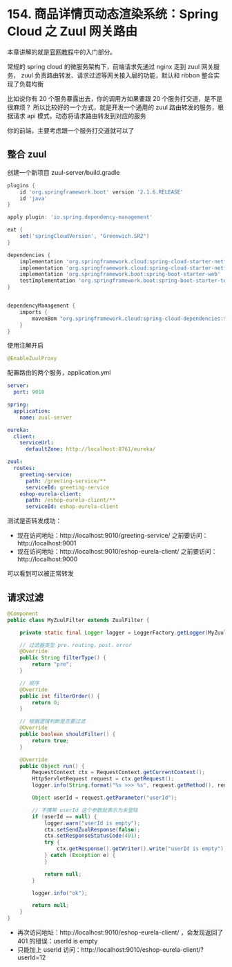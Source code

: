 # 154. 商品详情页动态渲染系统：Spring Cloud 之 Zuul 网关路由

本章讲解的就是[官网教程](https://cloud.spring.io/spring-cloud-static/Greenwich.SR2/single/spring-cloud.html#_router_and_filter_zuul)中的入门部分。

常规的 spring cloud 的微服务架构下，前端请求先通过 nginx 走到 zuul 网关服务，
zuul 负责路由转发、请求过滤等网关接入层的功能，默认和 ribbon 整合实现了负载均衡

比如说你有 20 个服务暴露出去，你的调用方如果要跟 20 个服务打交道，是不是很麻烦？
所以比较好的一个方式，就是开发一个通用的 zuul 路由转发的服务，根据请求 api 模式，动态将请求路由转发到对应的服务

你的前端，主要考虑跟一个服务打交道就可以了

## 整合 zuul

创建一个新项目 zuul-server/build.gradle

```groovy
plugins {
    id 'org.springframework.boot' version '2.1.6.RELEASE'
    id 'java'
}

apply plugin: 'io.spring.dependency-management'

ext {
    set('springCloudVersion', "Greenwich.SR2")
}

dependencies {
    implementation 'org.springframework.cloud:spring-cloud-starter-netflix-eureka-client'
    implementation 'org.springframework.cloud:spring-cloud-starter-netflix-zuul' // 引入 zuul 依赖
    implementation 'org.springframework.boot:spring-boot-starter-web'
    testImplementation 'org.springframework.boot:spring-boot-starter-test'
}


dependencyManagement {
    imports {
        mavenBom "org.springframework.cloud:spring-cloud-dependencies:${springCloudVersion}"
    }
}

```

使用注解开启

```java
@EnableZuulProxy
```

配置路由的两个服务，application.yml

```yml
server:
  port: 9010

spring:
  application:
    name: zuul-server

eureka:
  client:
    serviceUrl:
      defaultZone: http://localhost:8761/eureka/

zuul:
  routes:
    greeting-service:
      path: /greeting-service/**
      serviceId: greeting-service
    eshop-eurela-client:
      path: /eshop-eurela-client/**
      serviceId: eshop-eurela-client
```

测试是否转发成功：

- 现在访问地址：http://localhost:9010/greeting-service/
  之前要访问：http://localhost:9001
- 现在访问地址：http://localhost:9010/eshop-eurela-client/
  之前要访问：http://localhost:9000

可以看到可以被正常转发

## 请求过滤

```java
@Component
public class MyZuulFilter extends ZuulFilter {

    private static final Logger logger = LoggerFactory.getLogger(MyZuulFilter.class);

    // 过滤器类型 pre，routing，post，error
    @Override
    public String filterType() {
        return "pre";
    }

    // 顺序
    @Override
    public int filterOrder() {
        return 0;
    }

    // 根据逻辑判断是否要过滤
    @Override
    public boolean shouldFilter() {
        return true;
    }

    @Override
    public Object run() {
        RequestContext ctx = RequestContext.getCurrentContext();
        HttpServletRequest request = ctx.getRequest();
        logger.info(String.format("%s >>> %s", request.getMethod(), request.getRequestURL().toString()));

        Object userId = request.getParameter("userId");

        // 不携带 userId 这个参数就表示为未登陆
        if (userId == null) {
            logger.warn("userId is empty");
            ctx.setSendZuulResponse(false);
            ctx.setResponseStatusCode(401);
            try {
                ctx.getResponse().getWriter().write("userId is empty");
            } catch (Exception e) {
            }

            return null;
        }

        logger.info("ok");

        return null;
    }
}
```

- 再次访问地址：http://localhost:9010/eshop-eurela-client/ ，会发现返回了 401 的错误：userId is empty
- 只能加上 userId 访问：http://localhost:9010/eshop-eurela-client/?userId=12
